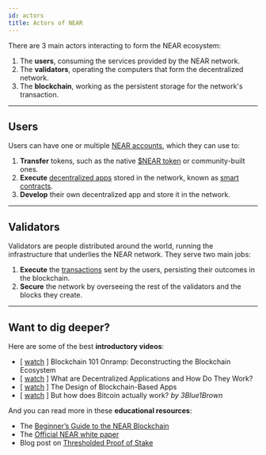 ```yaml
---
id: actors
title: Actors of NEAR
---
```


There are 3 main actors interacting to form the NEAR ecosystem:
1. The **users**, consuming the services provided by the NEAR network.
2. The **validators**, operating the computers that form the decentralized network.
3. The **blockchain**, working as the persistent storage for the network's transaction.

<!-- To set the stage, we're building a "base-layer blockchain," or a layer-one, meaning that it's on the same level of the ecosystem as projects like Ethereum or Cosmos. That means everything in the ecosystem is built on the NEAR blockchain, including your application. -->

<hr class="subsection" />

## Users
Users can have one or multiple [NEAR accounts](./accounts/introduction.md), which they can use to:

1. **Transfer** tokens, such as the native [$NEAR token](token.md) or community-built ones.
2. **Execute** [decentralized apps](https://awesomenear.com) stored in the network, known as [smart contracts](smartcontract.md).
3. **Develop** their own decentralized app and store it in the network.

<hr class="subsection" />

## Validators
Validators are people distributed around the world, running the infrastructure that underlies the NEAR network. They serve two main jobs:

1. **Execute** the [transactions](transactions/overview.md) sent by the users, persisting their outcomes in the blockchain.
2. **Secure** the network by overseeing the rest of the validators and the blocks they create.

---

## Want to dig deeper?
Here are some of the best **introductory videos**:
- [ [watch](https://www.youtube.com/watch?v=Y21YtLzGbH0&feature=youtu.b&t=2656) ] Blockchain 101 Onramp: Deconstructing the Blockchain Ecosystem
- [ [watch](https://www.youtube.com/watch?v=Gd-aNfDqgQY&feature=youtu.be&t=1100) ] What are Decentralized Applications and How Do They Work?
- [ [watch](https://www.youtube.com/watch?v=Y21YtLzGbH0&feature=youtu.b&t=2656) ] The Design of Blockchain-Based Apps
- [ [watch](https://www.youtube.com/watch?v=bBC-nXj3Ng4) ] But how does Bitcoin actually work? *by 3Blue1Brown*

And you can read more in these **educational resources**:
- The [Beginner’s Guide to the NEAR Blockchain](https://near.org/blog/the-beginners-guide-to-the-near-blockchain/)
- The [Official NEAR white paper](https://near.org/papers/the-official-near-white-paper/#design-principles)
- Blog post on [Thresholded Proof of Stake](https://near.org/blog/thresholded-proof-of-stake/)
